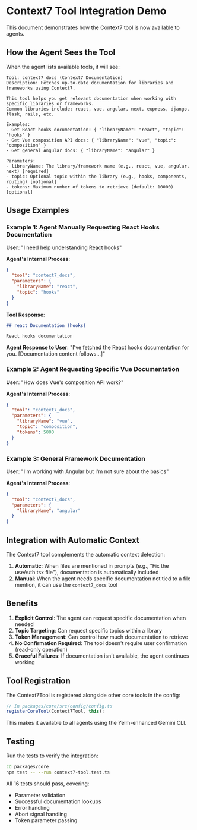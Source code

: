 # Context7 Tool Integration Demo

This document demonstrates how the Context7 tool is now available to agents.

## How the Agent Sees the Tool

When the agent lists available tools, it will see:

```
Tool: context7_docs (Context7 Documentation)
Description: Fetches up-to-date documentation for libraries and frameworks using Context7.
      
This tool helps you get relevant documentation when working with specific libraries or frameworks.
Common libraries include: react, vue, angular, next, express, django, flask, rails, etc.

Examples:
- Get React hooks documentation: { "libraryName": "react", "topic": "hooks" }
- Get Vue composition API docs: { "libraryName": "vue", "topic": "composition" }
- Get general Angular docs: { "libraryName": "angular" }

Parameters:
- libraryName: The library/framework name (e.g., react, vue, angular, next) [required]
- topic: Optional topic within the library (e.g., hooks, components, routing) [optional]
- tokens: Maximum number of tokens to retrieve (default: 10000) [optional]
```

## Usage Examples

### Example 1: Agent Manually Requesting React Hooks Documentation

**User**: "I need help understanding React hooks"

**Agent's Internal Process**:
```json
{
  "tool": "context7_docs",
  "parameters": {
    "libraryName": "react",
    "topic": "hooks"
  }
}
```

**Tool Response**:
```markdown
## react Documentation (hooks)

React hooks documentation
```

**Agent Response to User**: 
"I've fetched the React hooks documentation for you. [Documentation content follows...]"

### Example 2: Agent Requesting Specific Vue Documentation

**User**: "How does Vue's composition API work?"

**Agent's Internal Process**:
```json
{
  "tool": "context7_docs",
  "parameters": {
    "libraryName": "vue",
    "topic": "composition",
    "tokens": 5000
  }
}
```

### Example 3: General Framework Documentation

**User**: "I'm working with Angular but I'm not sure about the basics"

**Agent's Internal Process**:
```json
{
  "tool": "context7_docs",
  "parameters": {
    "libraryName": "angular"
  }
}
```

## Integration with Automatic Context

The Context7 tool complements the automatic context detection:

1. **Automatic**: When files are mentioned in prompts (e.g., "Fix the useAuth.tsx file"), documentation is automatically included
2. **Manual**: When the agent needs specific documentation not tied to a file mention, it can use the `context7_docs` tool

## Benefits

1. **Explicit Control**: The agent can request specific documentation when needed
2. **Topic Targeting**: Can request specific topics within a library
3. **Token Management**: Can control how much documentation to retrieve
4. **No Confirmation Required**: The tool doesn't require user confirmation (read-only operation)
5. **Graceful Failures**: If documentation isn't available, the agent continues working

## Tool Registration

The Context7Tool is registered alongside other core tools in the config:

```typescript
// In packages/core/src/config/config.ts
registerCoreTool(Context7Tool, this);
```

This makes it available to all agents using the Yelm-enhanced Gemini CLI.

## Testing

Run the tests to verify the integration:
```bash
cd packages/core
npm test -- --run context7-tool.test.ts
```

All 16 tests should pass, covering:
- Parameter validation
- Successful documentation lookups
- Error handling
- Abort signal handling
- Token parameter passing